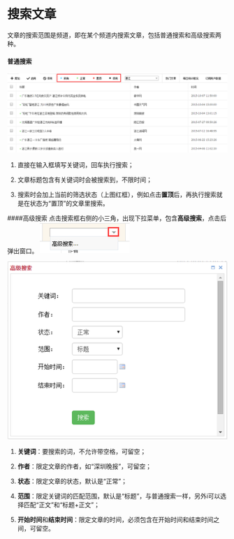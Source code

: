 # 搜索文章

文章的搜索范围是频道，即在某个频道内搜索文章，包括普通搜索和高级搜索两种。

#### 普通搜索
![](10-1.png)

1. 直接在输入框填写关键词，回车执行搜索；

2. 文章标题包含有关键词时会被搜索到，不限时间；

2. 搜索时会加上当前的筛选状态（上图红框），例如点击**置顶**后，再执行搜索就是在状态为“置顶”的文章里搜索。

####高级搜索
点击搜索框右侧的小三角，出现下拉菜单，包含**高级搜索**，点击后弹出窗口。
![](10-2.png)

![](10-3.png)

1. **关键词**：要搜索的词，不允许带空格，可留空；

2. **作者**：限定文章的作者，如“深圳晚报”，可留空；

3. **状态**：限定文章的状态，默认是“正常”；

4. **范围**：限定关键词的匹配范围，默认是“标题”，与普通搜索一样，另外i可以选择匹配“正文”和“标题+正文”；

5. **开始时间**和**结束时间**：限定文章的时间，必须包含在开始时间和结束时间之间，可留空。


